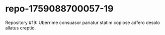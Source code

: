 # repo-1759088700057-19
Repository #19: Uberrime consuasor pariatur statim copiose adfero desolo allatus creptio.
